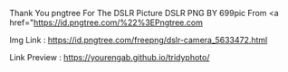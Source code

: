 Thank You pngtree For The DSLR Picture
DSLR PNG BY 699pic From <a href="https://id.pngtree.com/%22%3EPngtree.com</a>
  
Img Link : https://id.pngtree.com/freepng/dslr-camera_5633472.html

Link Preview : https://yourengab.github.io/tridyphoto/
